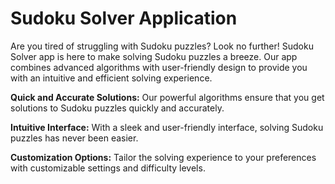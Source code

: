 # Sudoku Solver Application

Are you tired of struggling with Sudoku puzzles? Look no further! Sudoku Solver app is here to make solving Sudoku puzzles a breeze. Our app combines advanced algorithms with user-friendly design to provide you with an intuitive and efficient solving experience.

**Quick and Accurate Solutions:** Our powerful algorithms ensure that you get solutions to Sudoku puzzles quickly and accurately.

**Intuitive Interface:** With a sleek and user-friendly interface, solving Sudoku puzzles has never been easier.

**Customization Options:** Tailor the solving experience to your preferences with customizable settings and difficulty levels.
